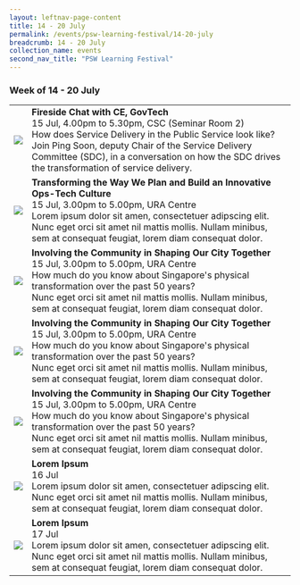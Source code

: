 ```yaml
---
layout: leftnav-page-content
title: 14 - 20 July
permalink: /events/psw-learning-festival/14-20-july
breadcrumb: 14 - 20 July
collection_name: events
second_nav_title: "PSW Learning Festival"
---
```

### Week of 14 - 20 July

<table>
  <tr>
    <td>
      <img src="/images/learning-journey-1.png" />
    </td>
    <td>
      <b>Fireside Chat with CE, GovTech</b>
      <br>15 Jul, 4.00pm to 5.30pm, CSC (Seminar Room 2)
      <br>How does Service Delivery in the Public Service look like? 
      <br>Join Ping Soon, deputy Chair of the Service Delivery Committee (SDC), in a conversation on how the SDC drives the transformation of service delivery.
    </td>
  </tr>
  <tr>
     <td>
      <img src="/images/learning-journey-1.png" />
    </td>
    <td>
      <b>Transforming the Way We Plan and Build an Innovative Ops-Tech Culture</b>
      <br>15 Jul, 3.00pm to 5.00pm, URA Centre 
      <br>Lorem ipsum dolor sit amen, consectetuer adipscing elit.
      <br>Nunc eget orci sit amet nil mattis mollis. Nullam minibus, sem at consequat feugiat, lorem diam consequat dolor.
    </td>
  </tr>
  <tr>
     <td>
      <img src="/images/learning-journey-1.png" />
    </td>
    <td>
      <b>Involving the Community in Shaping Our City Together</b>
      <br>15 Jul, 3.00pm to 5.00pm, URA Centre 
      <br>How much do you know about Singapore's physical transformation over the past 50 years?
      <br>Nunc eget orci sit amet nil mattis mollis. Nullam minibus, sem at consequat feugiat, lorem diam consequat dolor.
    </td>
  </tr>
  <tr>
     <td>
      <img src="/images/learning-journey-1.png" />
    </td>
    <td>
      <b>Involving the Community in Shaping Our City Together</b>
      <br>15 Jul, 3.00pm to 5.00pm, URA Centre 
      <br>How much do you know about Singapore's physical transformation over the past 50 years?
      <br>Nunc eget orci sit amet nil mattis mollis. Nullam minibus, sem at consequat feugiat, lorem diam consequat dolor.
    </td>
  </tr>
  <tr>
     <td>
      <img src="/images/learning-journey-1.png" />
    </td>
    <td>
      <b>Involving the Community in Shaping Our City Together</b>
      <br>15 Jul, 3.00pm to 5.00pm, URA Centre 
      <br>How much do you know about Singapore's physical transformation over the past 50 years?
      <br>Nunc eget orci sit amet nil mattis mollis. Nullam minibus, sem at consequat feugiat, lorem diam consequat dolor.
    </td>
  <tr>
    <td>
      <img src="/images/learning-journey-2.png" />
    </td>
    <td>
      <b>Lorem Ipsum</b>
      <br>16 Jul
      <br>Lorem ipsum dolor sit amen, consectetuer adipscing elit.
      <br>Nunc eget orci sit amet nil mattis mollis. Nullam minibus, sem at consequat feugiat, lorem diam consequat dolor.
    </td>
  </tr>
  <tr>
    <td>
      <img src="/images/learning-journey-3.png" />
    </td>
    <td>
      <b>Lorem Ipsum</b>
      <br>17 Jul
      <br>Lorem ipsum dolor sit amen, consectetuer adipscing elit.
      <br>Nunc eget orci sit amet nil mattis mollis. Nullam minibus, sem at consequat feugiat, lorem diam consequat dolor.
    </td>
  </tr>
</table>
